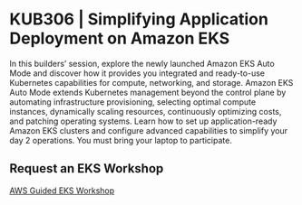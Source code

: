 # KUB306 | Simplifying Application Deployment on Amazon EKS
In this builders’ session, explore the newly launched Amazon EKS Auto Mode and discover how it provides you integrated and ready-to-use Kubernetes capabilities for compute, networking, and storage. Amazon EKS Auto Mode extends Kubernetes management beyond the control plane by automating infrastructure provisioning, selecting optimal compute instances, dynamically scaling resources, continuously optimizing costs, and patching operating systems. Learn how to set up application-ready Amazon EKS clusters and configure advanced capabilities to simplify your day 2 operations. You must bring your laptop to participate. 

## Request an EKS Workshop
[AWS Guided EKS Workshop](https://pages.awscloud.com/NAMER-other-PT-eks-workshop-2024-reg.html?trk=93273282-cba3-45ac-932f-841b45264eee&sc_channel=el)
